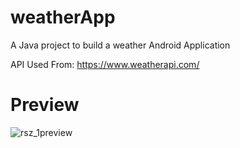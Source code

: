 # weatherApp
A Java project to build a weather Android Application

API Used From: https://www.weatherapi.com/

# Preview

![rsz_1preview](https://github.com/NaABH/weatherApp/assets/92970707/af00595f-c1c4-4f59-9469-515e8e5a9c35)


